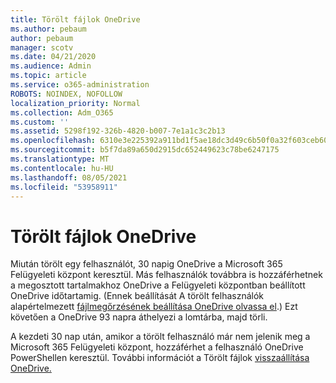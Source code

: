```yaml
---
title: Törölt fájlok OneDrive
ms.author: pebaum
author: pebaum
manager: scotv
ms.date: 04/21/2020
ms.audience: Admin
ms.topic: article
ms.service: o365-administration
ROBOTS: NOINDEX, NOFOLLOW
localization_priority: Normal
ms.collection: Adm_O365
ms.custom: ''
ms.assetid: 5298f192-326b-4820-b007-7e1a1c3c2b13
ms.openlocfilehash: 6310e3e225392a911bd1f5ae18dc3d49c6b50f0a32f603ceb60816657d5b3fc6
ms.sourcegitcommit: b5f7da89a650d2915dc652449623c78be6247175
ms.translationtype: MT
ms.contentlocale: hu-HU
ms.lasthandoff: 08/05/2021
ms.locfileid: "53958911"
---
```

# <a name="restore-a-deleted-onedrive"></a>Törölt fájlok OneDrive

Miután törölt egy felhasználót, 30 napig OneDrive a Microsoft 365 Felügyeleti központ keresztül. Más felhasználók továbbra is hozzáférhetnek a megosztott tartalmakhoz OneDrive a Felügyeleti központban beállított OneDrive időtartamig. (Ennek beállítását A törölt felhasználók alapértelmezett [fájlmegőrzésének beállítása OneDrive olvassa el](https://go.microsoft.com/fwlink/?linkid=874267).) Ezt követően a OneDrive 93 napra áthelyezi a lomtárba, majd törli.
  
A kezdeti 30 nap után, amikor a törölt felhasználó már nem jelenik meg a Microsoft 365 Felügyeleti központ, hozzáférhet a felhasználó OneDrive PowerShellen keresztül. További információt a Törölt fájlok [visszaállítása OneDrive.](https://go.microsoft.com/fwlink/?linkid=874269)
  

